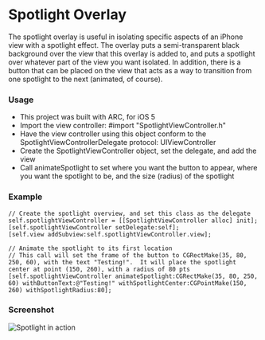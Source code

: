 Spotlight Overlay
====================
The spotlight overlay is useful in isolating specific aspects of an iPhone view with a spotlight effect.  The overlay puts a semi-transparent black background over the view that this overlay is added to, and puts a spotlight over whatever part of the view you want isolated.  In addition, there is a button that can be placed on the view that acts as a way to transition from one spotlight to the next (animated, of course).

### Usage
+ This project was built with ARC, for iOS 5
+ Import the view controller: #import "SpotlightViewController.h"
+ Have the view controller using this object conform to the SpotlightViewControllerDelegate protocol: UIViewController<SpotlightViewControllerDelegate>
+ Create the SpotlightViewController object, set the delegate, and add the view
+ Call animateSpotlight to set where you want the button to appear, where you want the spotlight to be, and the size (radius) of the spotlight

### Example

    // Create the spotlight overview, and set this class as the delegate
    self.spotlightViewController = [[SpotlightViewController alloc] init];
    [self.spotlightViewController setDelegate:self];
    [self.view addSubview:self.spotlightViewController.view];
    
    // Animate the spotlight to its first location
    // This call will set the frame of the button to CGRectMake(35, 80, 250, 60), with the text "Testing!".  It will place the spotlight center at point (150, 260), with a radius of 80 pts
    [self.spotlightViewController animateSpotlight:CGRectMake(35, 80, 250, 60) withButtonText:@"Testing!" withSpotlightCenter:CGPointMake(150, 260) withSpotlightRadius:80];

### Screenshot

![Spotlight in action](iphone-spotlight/blob/master/Spotlight/spotlight-screenshot.png "Spotlight in action")
